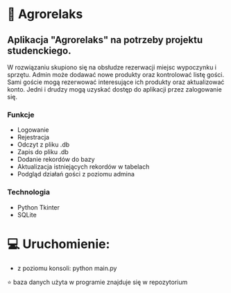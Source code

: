 # 🌾 Agrorelaks

## Aplikacja "Agrorelaks" na potrzeby projektu studenckiego.
W rozwiązaniu skupiono się na obsłudze rezerwacji miejsc wypoczynku i sprzętu.
Admin może dodawać nowe produkty oraz kontrolować listę gości.
Sami goście mogą rezerwować interesujące ich produkty oraz aktualizować konto.
Jedni i drudzy mogą uzyskać dostęp do aplikacji przez zalogowanie się.

### Funkcje
- Logowanie
- Rejestracja
- Odczyt z pliku .db
- Zapis do pliku .db
- Dodanie rekordów do bazy
- Aktualizacja istniejących rekordów w tabelach
- Podgląd działań gości z poziomu admina
  

### Technologia

- Python Tkinter
- SQLite

# 💻 Uruchomienie: 
- z poziomu konsoli: python main.py

⭐ baza danych użyta w programie znajduje się w repozytorium
